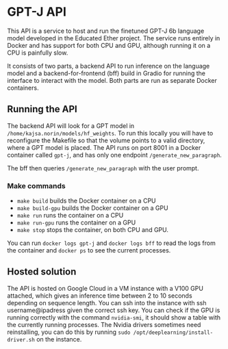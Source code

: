 # GPT-J API

This API is a service to host and run the finetuned GPT-J 6b language model developed in the Educated Ether project. The service runs entirely in Docker and has support for both CPU and GPU, although running it on a CPU is painfully slow.

It consists of two parts, a backend API to run inference on the language model and a backend-for-frontend (bff) build in Gradio for running the interface to interact with the model. Both parts are run as separate Docker containers.

## Running the API
The backend API will look for a GPT model in `/home/kajsa.norin/models/hf_weights`. To run this locally you will have to reconfigure the Makefile so that the volume points to a valid directory, where a GPT model is placed. The API runs on port 8001 in a Docker container called `gpt-j`, and has only one endpoint `/generate_new_paragraph`.

The bff then queries `/generate_new_paragraph` with the user prompt.

### Make commands
- `make build` builds the Docker container on a CPU
- `make build-gpu` builds the Docker container on a GPU
- `make run` runs the container on a CPU
- `make run-gpu` runs the container on a GPU
- `make stop` stops the container, on both CPU and GPU.

You can run `docker logs gpt-j` and `docker logs bff` to read the logs from the container and `docker ps` to see the current processes.

## Hosted solution
The API is hosted on Google Cloud in a VM instance with a V100 GPU attached, which gives an inference time between 2 to 10 seconds depending on sequence length. You can ssh into the instance with ssh username@ipadress given the correct ssh key. You can check if the GPU is running correctly with the command `nvidia-smi`, it should show a table with the currently running processes. The Nvidia drivers sometimes need reinstalling, you can do this by running `sudo /opt/deeplearning/install-driver.sh` on the instance.
